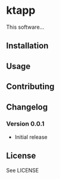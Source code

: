 # ktapp

This software...

## Installation


## Usage

## Contributing

## Changelog

### Version 0.0.1

* Initial release

## License

See LICENSE
